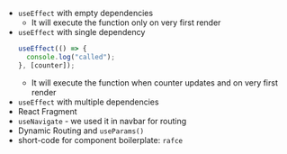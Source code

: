 - `useEffect` with empty dependencies
  - It will execute the function only on very first render
- `useEffect` with single dependency
  ```javascript
  useEffect(() => {
    console.log("called");
  }, [counter]);
  ```
  - It will execute the function when counter updates and on very first render
- `useEffect` with multiple dependencies
- React Fragment
- `useNavigate` - we used it in navbar for routing
- Dynamic Routing and `useParams()`
- short-code for component boilerplate: `rafce`
